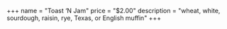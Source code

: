 +++
name = "Toast ‘N Jam"
price = "$2.00"
description = "wheat, white, sourdough, raisin, rye, Texas, or English muffin"
+++

